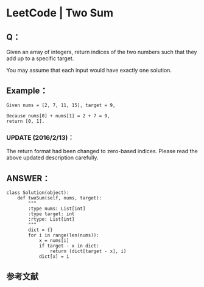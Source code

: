 # LeetCode | Two Sum

## Q：

Given an array of integers, return indices of the two numbers such that they add up to a specific target.

You may assume that each input would have exactly one solution.





## Example：

```
Given nums = [2, 7, 11, 15], target = 9,

Because nums[0] + nums[1] = 2 + 7 = 9,
return [0, 1].
```



### UPDATE (2016/2/13)：

The return format had been changed to zero-based indices. Please read the above updated description carefully.





## ANSWER：

```
class Solution(object):
    def twoSum(self, nums, target):
        """
        :type nums: List[int]
        :type target: int
        :rtype: List[int]
        """
        dict = {}
        for i in range(len(nums)):
            x = nums[i]
            if target - x in dict:
                return (dict[target - x], i)
            dict[x] = i
```



## 参考文献